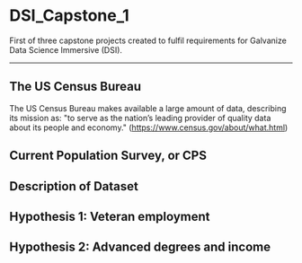 # DSI_Capstone_1
First of three capstone projects created to fulfil requirements for Galvanize Data Science Immersive (DSI).

---

## The US Census Bureau
The US Census Bureau makes available a large amount of data, describing its mission as: "to serve as the nation’s leading provider of quality data about its people and economy." (https://www.census.gov/about/what.html)

## Current Population Survey, or CPS

## Description of Dataset

## Hypothesis 1: Veteran employment

## Hypothesis 2: Advanced degrees and income
